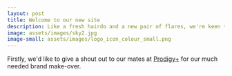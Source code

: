 ```yaml
---
layout: post
title: Welcome to our new site
description: Like a fresh hairdo and a new pair of flares, we're keen to show off our latest branding to the world.
image: assets/images/sky2.jpg
image-small: assets/images/logo_icon_colour_small.png
---
```


Firstly, we'd like to give a shout out to our mates at
[Prodigy+](http://www.prodigyplus.com/) for our much needed brand make-over.
